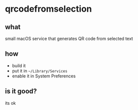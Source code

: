 # qrcodefromselection

## what

small macOS service that generates QR code from selected text

## how

* build it
* put it in `~/Library/Services`
* enable it in System Preferences

## is it good?

its ok

